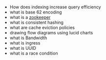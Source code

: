 - How does indexing increase query efficiency
- what is base 62 encoding
- what is a [zookeeper](https://zookeeper.apache.org/)
- what is consistent hashing
- what are cache eviction policies
- drawing flow diagrams using lucid charts
- what is Bandwidth
- what is ingress
- what is UUID
- what is a race condition
